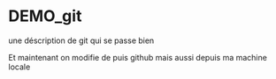 # DEMO_git
une déscription de git qui se passe bien

Et maintenant on modifie de puis github
mais aussi depuis ma machine locale
